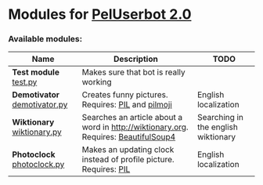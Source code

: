 # Modules for [PelUserbot 2.0](https://github.com/pelmesh619/PelUserbot-2.0)

### Available modules:

| Name                                                                | Description                                                                                                                     | TODO                                |
|---------------------------------------------------------------------|---------------------------------------------------------------------------------------------------------------------------------|-------------------------------------|
| **Test module**                                  [test.py](test.py) | Makes sure that bot is really working                                                                                           |                                     |
| **Demotivator** [demotivator.py](demotivator.py)                    | Creates funny pictures. Requires: [PIL](https://pypi.org/project/pillow/) and [pilmoji](https://pypi.org/project/pilmoji/)      | English localization                |
| **Wiktionary** [wiktionary.py](wiktionary.py)                       | Searches an article about a word in http://wiktionary.org. Requires: [BeautifulSoup4](https://pypi.org/project/beautifulsoup4/) | Searching in the english wiktionary |
| **Photoclock** [photoclock.py](photoclock.py)                       | Makes an updating clock instead of profile picture. Requires: [PIL](https://pypi.org/project/pillow/)                           | English localization                |




